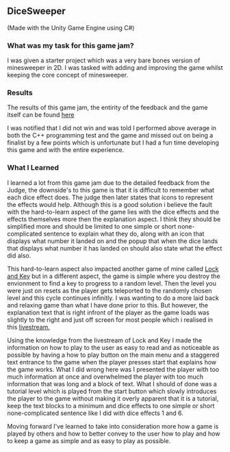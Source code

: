 ## DiceSweeper

(Made with the Unity Game Engine using C#)

### What was my task for this game jam?

I was given a starter project which was a very bare bones version of minesweeper in 2D. I was tasked with adding and improving the game whilst keeping the core concept of minesweeper.

### Results

The results of this game jam, the entirity of the feedback and the game itself can be found <a href="https://itch.io/jam/games-programming-challenge-2022/rate/1344072">here</a> 

I was notified that I did not win and was told I performed above average in both the C++ programming test and the game and missed out on being a finalist by a few points which is unfortunate but I had a fun time developing this game and with the entire experience.

### What I Learned

I learned a lot from this game jam due to the detailed feedback from the Judge, the downside's to this game is that it is difficult to remember what each dice effect does. The judge then later states that icons to represent the effects would help. Although this is a good solution i believe the fault with the hard-to-learn aspect of the game lies with the dice effects and the effects themselves more then the explanation aspect. I think they should be simplified more and should be limited to one simple or short none-complicated sentence to explain what they do, along with an icon that displays what number it landed on and the popup that when the dice lands that displays what number it has landed on should also state what the effect did also.

This hard-to-learn aspect also impacted another game of mine called <a href="https://mynameslex.itch.io/lock-and-key">Lock and Key</a> but in a different aspect, the game is simple where you destroy the envionment to find a key to progress to a random level. Then the level you were just on resets as the player gets teleported to the randomly chosen level and this cycle continues infinitly. I was wanting to do a more laid back and relaxing game than what I have done prior to this. But however, the explanation text that is right infront of the player as the game loads was slightly to the right and just off screen for most people which i realised in this <a href="https://youtu.be/y_h8adNF3PE?t=1191">livestream.</a> 

Using the knowledge from the livestream of Lock and Key I made the information on how to play to the user as easy to read and as noticeable as possible by having a how to play button on the main menu and a staggered text entrance to the game when the player presses start that explains how the game works. What I did wrong here was I presented the player with too much information at once and overwhelmed the player with too much information that was long and a block of text. What I should of done was a tutorial level which is played from the start button which slowly introduces the player to the game without making it overly apparent that it is a tutorial, keep the text blocks to a minimum and dice effects to one simple or short none-complicated sentence like I did with dice effects 1 and 6.

Moving forward I've learned to take into consideration more how a game is played by others and how to better convey to the user how to play and how to keep a game as simple and as easy to play as possible.